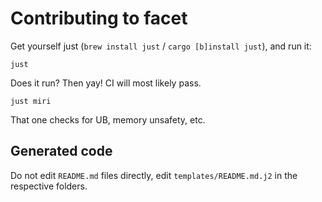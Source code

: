 # Contributing to facet

Get yourself just (`brew install just` / `cargo [b]install just`), and run it:

```
just
```

Does it run? Then yay! CI will most likely pass.

```
just miri
```

That one checks for UB, memory unsafety, etc.

## Generated code

Do not edit `README.md` files directly, edit `templates/README.md.j2` in the
respective folders.
